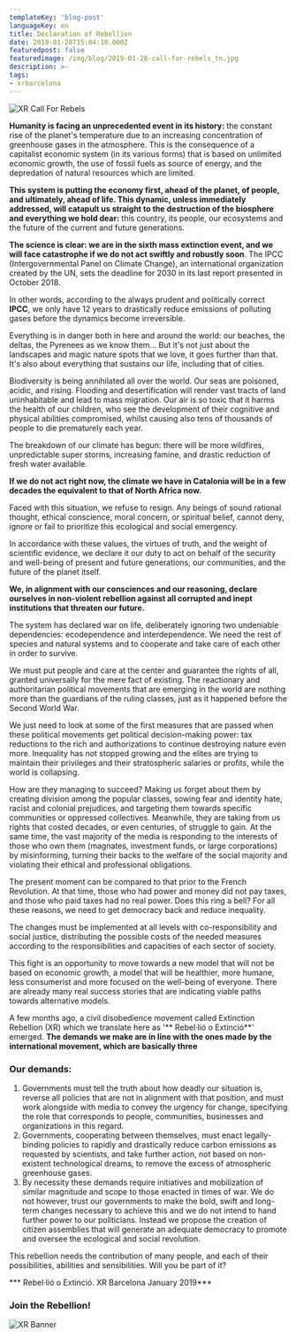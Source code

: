 ```yaml
---
templateKey: 'blog-post'
languageKey: en
title: Declaration of Rebellion
date: 2019-01-28T15:04:10.000Z
featuredpost: false
featuredimage: /img/blog/2019-01-28-call-for-rebels_tn.jpg
description: >-
tags:
- xrbarcelona
---
```


![XR Call For Rebels](/img/blog/2019-01-28-call-for-rebels.png)

**Humanity is facing an unprecedented event in its history:** the constant rise of the planet's temperature due to an increasing concentration of greenhouse gases in the atmosphere. This is the consequence of a capitalist economic system (in its various forms) that is based on unlimited economic growth, the use of fossil fuels as source of energy, and the depredation of natural resources which are limited.

**This system is putting the economy first, ahead of the planet, of people, and ultimately, ahead of life. This dynamic, unless immediately addressed, will catapult us straight to the destruction of the biosphere and everything we hold dear:** this country, its people, our ecosystems and the future of the current and future generations.

**The science is clear: we are in the sixth mass extinction event, and we will face catastrophe if we do not act swiftly and robustly soon**. The IPCC (Intergovernmental Panel on Climate Change), an international organization created by the UN, sets the deadline for 2030 in its last report presented in October 2018.

In other words, according to the always prudent and politically correct **IPCC**, we only have 12 years to drastically reduce emissions of polluting gases before the dynamics become irreversible.

Everything is in danger both in here and around the world: our beaches, the deltas, the Pyrenees as we know them... But it's not just about the landscapes and magic nature spots that we love, it goes further than that. It's also about everything that sustains our life, including that of cities.

Biodiversity is being annihilated all over the world. Our seas are poisoned, acidic, and rising. Flooding and desertification will render vast tracts of land uninhabitable and lead to mass migration. Our air is so toxic that it harms the health of our children, who see the development of their cognitive and physical abilities compromised, whilst causing also tens of thousands of people to die prematurely each year.

The breakdown of our climate has begun: there will be more wildfires, unpredictable super storms, increasing famine, and drastic reduction of fresh water available.

**If we do not act right now, the climate we have in Catalonia will be in a few decades the equivalent to that of North Africa now.**

Faced with this situation, we refuse to resign. Any beings of sound rational thought, ethical conscience, moral concern, or spiritual belief, cannot deny, ignore or fail to prioritize this ecological and social emergency.

In accordance with these values, the virtues of truth, and the weight of scientific evidence, we declare it our duty to act on behalf of the security and well-being of present and future generations, our communities, and the future of the planet itself.

**We, in alignment with our consciences and our reasoning, declare ourselves in non-violent rebellion against all corrupted and inept institutions that threaten our future.**

The system has declared war on life, deliberately ignoring two undeniable dependencies: ecodependence and interdependence. We need the rest of species and natural systems and to cooperate and take care of each other in order to survive.

We must put people and care at the center and guarantee the rights of all, granted universally for the mere fact of existing. The reactionary and authoritarian political movements that are emerging in the world are nothing more than the guardians of the ruling classes, just as it happened before the Second World War.

We just need to look at some of the first measures that are passed when these political movements get political decision-making power: tax reductions to the rich and authorizations to continue destroying nature even more. Inequality has not stopped growing and the elites are trying to maintain their privileges and their stratospheric salaries or profits, while the world is collapsing.

How are they managing to succeed? Making us forget about them by creating division among the popular classes, sowing fear and identity hate, racist and colonial prejudices, and targeting them towards specific communities or oppressed collectives. Meanwhile, they are taking from us rights that costed decades, or even centuries, of struggle to gain. At the same time, the vast majority of the media is responding to the interests of those who own them (magnates, investment funds, or large corporations) by misinforming, turning their backs to the welfare of the social majority and violating their ethical and professional obligations.

The present moment can be compared to that prior to the French Revolution. At that time, those who had power and money did not pay taxes, and those who paid taxes had no real power. Does this ring a bell? For all these reasons, we need to get democracy back and reduce inequality.

The changes must be implemented at all levels with co-responsibility and social justice, distributing the possible costs of the needed measures according to the responsibilities and capacities of each sector of society.

This fight is an opportunity to move towards a new model that will not be based on economic growth, a model that will be healthier, more humane, less consumerist and more focused on the well-being of everyone. There are already many real success stories that are indicating viable paths towards alternative models.

A few months ago, a civil disobedience movement called Extinction Rebellion (XR) which we translate here as '** Rebel·lió o Extinció**' emerged. **The demands we make are in line with the ones made by the international movement, which are basically three**

### Our demands:

1.  Governments must tell the truth about how deadly our situation is, reverse all policies that are not in alignment with that position, and must work alongside with media to convey the urgency for change, specifying the role that corresponds to people, communities, businesses and organizations in this regard.
2.  Governments, cooperating between themselves, must enact legally-binding policies to rapidly and drastically reduce carbon emissions as requested by scientists, and take further action, not based on non-existent technological dreams, to remove the excess of atmospheric greenhouse gases.
3.  By necessity these demands require initiatives and mobilization of similar magnitude and scope to those enacted in times of war. We do not however, trust our governments to make the bold, swift and long-term changes necessary to achieve this and we do not intend to hand further power to our politicians. Instead we propose the creation of citizen assemblies that will generate an adequate democracy to promote and oversee the ecological and social revolution.

This rebellion needs the contribution of many people, and each of their possibilities, abilities and sensibilities. Will you be part of it?

*** Rebel·lió o Extinció. XR Barcelona January 2019***

### Join the Rebellion!

![XR Banner](/img/blog/common/xr-banner.jpg)
